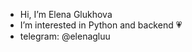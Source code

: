 - Hi, I’m Elena Glukhova
- I’m interested in Python and backend :heartpulse:
- telegram: @elenagluu

<!--
**ElenaGlu/ElenaGlu** is a ✨ _special_ ✨ repository because its `README.md` (this file) appears on your GitHub profile.
-->
